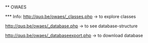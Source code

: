 ** OWAES

*** Info: 
http://quq.be/owaes/_classes.php -> to explore classes

http://quq.be/owaes/_database.php -> to see database-structure

http://quq.be/owaes/_databaseexport.php -> to download database
